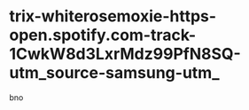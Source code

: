 # trix-whiterosemoxie-https-open.spotify.com-track-1CwkW8d3LxrMdz99PfN8SQ-utm_source-samsung-utm_
bno

